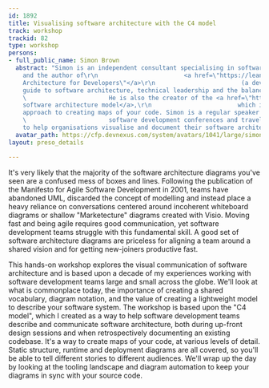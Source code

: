 ```yaml
---
id: 1892
title: Visualising software architecture with the C4 model
track: workshop
trackid: 82
type: workshop
persons:
- full_public_name: Simon Brown
  abstract: "Simon is an independent consultant specialising in software architecture,
    and the author of\r\n                        <a href=\"https://leanpub.com/b/software-architecture\">\"Software
    Architecture for Developers\"</a>\r\n                        (a developer-friendly
    guide to software architecture, technical leadership and the balance with agility).\r\n
    \                       He is also the creator of the <a href=\"https://c4model.com\">C4
    software architecture model</a>,\r\n                        which is a simple
    approach to creating maps of your code. Simon is a regular speaker at international\r\n
    \                       software development conferences and travels the world
    to help organisations visualise and document their software architecture."
  avatar_path: https://cfp.devnexus.com/system/avatars/1041/large/simonbrown.jpg?1510592530
layout: preso_details

---
```

It's very likely that the majority of the software architecture diagrams you've seen are a confused mess of boxes and lines. Following the publication of the Manifesto for Agile Software Development in 2001, teams have abandoned UML, discarded the concept of modelling and instead place a heavy reliance on conversations centered around incoherent whiteboard diagrams or shallow "Marketecture" diagrams created with Visio. Moving fast and being agile requires good communication, yet software development teams struggle with this fundamental skill. A good set of software architecture diagrams are priceless for aligning a team around a shared vision and for getting new-joiners productive fast.

This hands-on workshop explores the visual communication of software architecture and is based upon a decade of my experiences working with software development teams large and small across the globe. We'll look at what is commonplace today, the importance of creating a shared vocabulary, diagram notation, and the value of creating a lightweight model to describe your software system. The workshop is based upon the "C4 model", which I created as a way to help software development teams describe and communicate software architecture, both during up-front design sessions and when retrospectively documenting an existing codebase. It's a way to create maps of your code, at various levels of detail. Static structure, runtime and deployment diagrams are all covered, so you'll be able to tell different stories to different audiences. We'll wrap up the day by looking at the tooling landscape and diagram automation to keep your diagrams in sync with your source code.